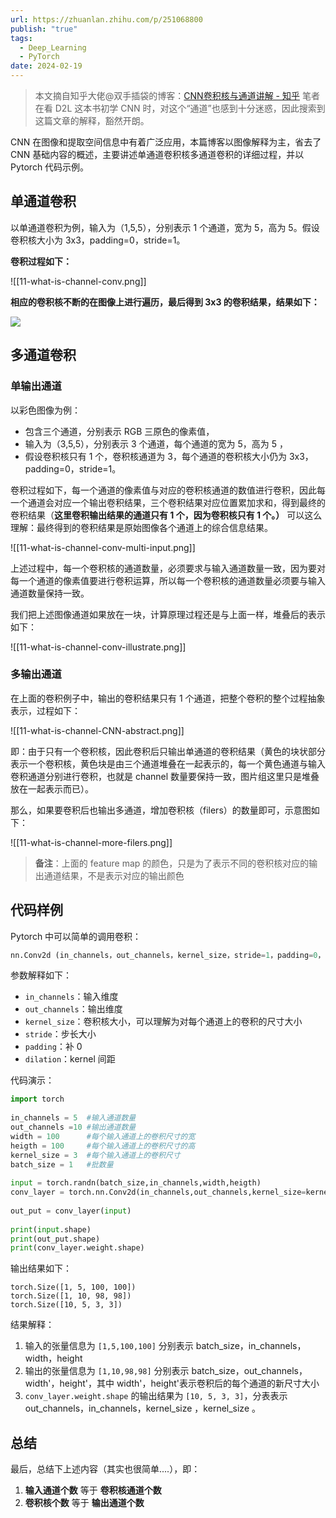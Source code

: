 ```yaml
---
url: https://zhuanlan.zhihu.com/p/251068800
publish: "true"
tags:
  - Deep_Learning
  - PyTorch
date: 2024-02-19
---
```

> 本文摘自知乎大佬@双手插袋的博客：[CNN卷积核与通道讲解 - 知乎](https://zhuanlan.zhihu.com/p/251068800)
> 笔者在看 D2L 这本书初学 CNN 时，对这个“通道”也感到十分迷惑，因此搜索到这篇文章的解释，豁然开朗。

CNN 在图像和提取空间信息中有着广泛应用，本篇博客以图像解释为主，省去了 CNN 基础内容的概述，主要讲述单通道卷积核多通道卷积的详细过程，并以 Pytorch 代码示例。

## 单通道卷积

以单通道卷积为例，输入为（1,5,5），分别表示 1 个通道，宽为 5，高为 5。假设卷积核大小为 3x3，padding=0，stride=1。

**卷积过程如下：**

![[11-what-is-channel-conv.png]]

**相应的卷积核不断的在图像上进行遍历，最后得到 3x3 的卷积结果，结果如下：**

![](https://pic4.zhimg.com/v2-a432774af1ae5156097da84a5bd36b13_r.jpg)

## 多通道卷积

### 单输出通道

以彩色图像为例：
- 包含三个通道，分别表示 RGB 三原色的像素值，
- 输入为（3,5,5），分别表示 3 个通道，每个通道的宽为 5，高为 5 ，
- 假设卷积核只有 1 个，卷积核通道为 3，每个通道的卷积核大小仍为 3x3，padding=0，stride=1。

卷积过程如下，每一个通道的像素值与对应的卷积核通道的数值进行卷积，因此每一个通道会对应一个输出卷积结果，三个卷积结果对应位置累加求和，得到最终的卷积结果（**这里卷积输出结果的通道只有 1 个，因为卷积核只有 1 个。）** 可以这么理解：最终得到的卷积结果是原始图像各个通道上的综合信息结果。

![[11-what-is-channel-conv-multi-input.png]]

上述过程中，每一个卷积核的通道数量，必须要求与输入通道数量一致，因为要对每一个通道的像素值要进行卷积运算，所以每一个卷积核的通道数量必须要与输入通道数量保持一致。

我们把上述图像通道如果放在一块，计算原理过程还是与上面一样，堆叠后的表示如下：

![[11-what-is-channel-conv-illustrate.png]]

### 多输出通道

在上面的卷积例子中，输出的卷积结果只有 1 个通道，把整个卷积的整个过程抽象表示，过程如下：

![[11-what-is-channel-CNN-abstract.png]]

即：由于只有一个卷积核，因此卷积后只输出单通道的卷积结果（黄色的块状部分表示一个卷积核，黄色块是由三个通道堆叠在一起表示的，每一个黄色通道与输入卷积通道分别进行卷积，也就是 channel 数量要保持一致，图片组这里只是堆叠放在一起表示而已）。

那么，如果要卷积后也输出多通道，增加卷积核（filers）的数量即可，示意图如下：

![[11-what-is-channel-more-filers.png]]

> **备注**：上面的 feature map 的颜色，只是为了表示不同的卷积核对应的输出通道结果，不是表示对应的输出颜色

## 代码样例

Pytorch 中可以简单的调用卷积：

```python
nn.Conv2d (in_channels，out_channels，kernel_size，stride=1，padding=0，dilation=1，groups=1，bias=True)。
```

参数解释如下：
- `in_channels`：输入维度
- `out_channels`：输出维度
- `kernel_size`：卷积核大小，可以理解为对每个通道上的卷积的尺寸大小
- `stride`：步长大小
- `padding`：补 0
- `dilation`：kernel 间距

代码演示：

```python
import torch
 
in_channels = 5  #输入通道数量
out_channels =10 #输出通道数量
width = 100      #每个输入通道上的卷积尺寸的宽
heigth = 100     #每个输入通道上的卷积尺寸的高
kernel_size = 3  #每个输入通道上的卷积尺寸
batch_size = 1   #批数量
 
input = torch.randn(batch_size,in_channels,width,heigth)
conv_layer = torch.nn.Conv2d(in_channels,out_channels,kernel_size=kernel_size)
 
out_put = conv_layer(input)
 
print(input.shape)
print(out_put.shape)
print(conv_layer.weight.shape)
```

输出结果如下：

```
torch.Size([1, 5, 100, 100])
torch.Size([1, 10, 98, 98])
torch.Size([10, 5, 3, 3])
```

结果解释：
1) 输入的张量信息为 `[1,5,100,100]` 分别表示 batch_size，in_channels，width，height
2) 输出的张量信息为 `[1,10,98,98]` 分别表示 batch_size，out_channels，width'，height'，其中 width'，height'表示卷积后的每个通道的新尺寸大小
3) `conv_layer.weight.shape` 的输出结果为 `[10, 5, 3, 3]`，分表表示 out_channels，in_channels，kernel_size ，kernel_size 。

## 总结

最后，总结下上述内容（其实也很简单....），即：
1. **输入通道个数** 等于 **卷积核通道个数**
2. **卷积核个数** 等于 **输出通道个数**